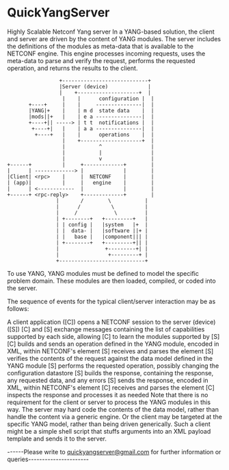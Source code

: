 # QuickYangServer
Highly Scalable Netconf Yang server
In a YANG-based solution, the client and server are driven by the content of YANG modules. The server includes the definitions of the modules as meta-data that is available to the NETCONF engine. This engine processes incoming requests, uses the meta-data to parse and verify the request, performs the requested operation, and returns the results to the client.

                     +----------------------------+ 
                     |Server (device)             | 
                     |    +--------------------+  | 
                      |    |      configuration |  | 
           +----+     |    |     ---------------|  | 
           |YANG|+    |    | m d  state data    |  | 
           |mods||+   |    | e a ---------------|  | 
           +----+|| -----> | t t  notifications |  | 
            +----+|   |    | a a ---------------|  | 
             +----+   |    |      operations    |  | 
                      |    +--------------------+  | 
                      |           ^                | 
                      |           |                | 
                      |           v                | 
    +------+          |     +-------------+        | 
    |      | -------------> |             |        | 
    |Client| <rpc>    |     |  NETCONF    |        | 
    | (app)|          |     |   engine    |        | 
    |      | <------------  |             |        |   
    +------+ <rpc-reply>    +-------------+        |   
                    |       /        \           |   
                    |      /          \          |   
                    |     /            \         | 
                    | +--------+   +---------+   | 
                    | | config |   |system   |+  | 
                    | |  data- |   |software ||+ | 
                    | |   base |   |component||| | 
                    | +--------+   +---------+|| | 
                    |               +---------+| | 
                    |                +---------+ | 
                    +----------------------------+  
	    
To use YANG, YANG modules must be defined to model the specific problem domain. These modules are then loaded, compiled, or coded into the server.

The sequence of events for the typical client/server interaction may be as follows:

A client application ([C]) opens a NETCONF session to the server (device) ([S])
[C] and [S] exchange <hello> messages containing the list of capabilities supported by each side, allowing [C] to learn the modules supported by [S]
[C] builds and sends an operation defined in the YANG module, encoded in XML, within NETCONF's <rpc> element
[S] receives and parses the <rpc> element
[S] verifies the contents of the request against the data model defined in the YANG module
[S] performs the requested operation, possibly changing the configuration datastore
[S] builds the response, containing the response, any requested data, and any errors
[S] sends the response, encoded in XML, within NETCONF's <rpcreply> element
[C] receives and parses the <rpcreply> element
[C] inspects the response and processes it as needed
Note that there is no requirement for the client or server to process the YANG modules in this way. The server may hard code the contents of the data model, rather than handle the content via a generic engine. Or the client may be targeted at the specific YANG model, rather than being driven generically. Such a client might be a simple shell script that stuffs arguments into an XML payload template and sends it to the server.
  
  ------Please write to quickyangserver@gmail.com for further information or queries----------------------
